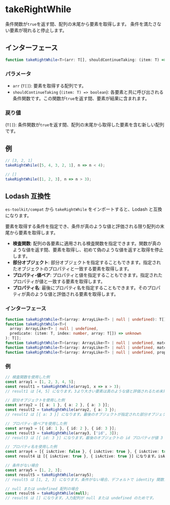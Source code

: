 # takeRightWhile

条件関数が`true`を返す間、配列の末尾から要素を取得します。
条件を満たさない要素が現れると停止します。

## インターフェース

```typescript
function takeRightWhile<T>(arr: T[], shouldContinueTaking: (item: T) => boolean): T[];
```

### パラメータ

- `arr` (`T[]`): 要素を取得する配列です。
- `shouldContinueTaking` (`(item: T) => boolean`): 各要素と共に呼び出される条件関数です。この関数が`true`を返す間、要素が結果に含まれます。

### 戻り値

(`T[]`): 条件関数が`true`を返す間、配列の末尾から取得した要素を含む新しい配列です。

## 例

```typescript
// [3, 2, 1]
takeRightWhile([5, 4, 3, 2, 1], n => n < 4);

// []
takeRightWhile([1, 2, 3], n => n > 3);
```

## Lodash 互換性

`es-toolkit/compat` から `takeRightWhile` をインポートすると、Lodash と互換になります。

要素を取得する条件を指定でき、条件が真のような値と評価される限り配列の末尾から要素を取得します。

- **検査関数**: 配列の各要素に適用される検査関数を指定できます。関数が真のような値を返す間、要素を取得し、初めて偽のような値を返すと取得を停止します。
- **部分オブジェクト**: 部分オブジェクトを指定することもできます。指定されたオブジェクトのプロパティと一致する要素を取得します。
- **プロパティ-値ペア**: プロパティと値を指定することもできます。指定されたプロパティが値と一致する要素を取得します。
- **プロパティ名**: 最後にプロパティ名を指定することもできます。そのプロパティが真のような値と評価される要素を取得します。

### インターフェース

```typescript
function takeRightWhile<T>(array: ArrayLike<T> | null | undefined): T[];
function takeRightWhile<T>(
  array: ArrayLike<T> | null | undefined,
  predicate: (item: T, index: number, array: T[]) => unknown
): T[];
function takeRightWhile<T>(array: ArrayLike<T> | null | undefined, matches: Partial<T>): T[];
function takeRightWhile<T>(array: ArrayLike<T> | null | undefined, matchesProperty: [keyof T, unknown]): T[];
function takeRightWhile<T>(array: ArrayLike<T> | null | undefined, property: PropertyKey): T[];
```

### 例

```typescript
// 検査関数を使用した例
const array1 = [1, 2, 3, 4, 5];
const result1 = takeRightWhile(array1, x => x > 3);
// result1 は [4, 5] になります。3より大きい要素は真のような値と評価されるため末尾から取得され、最初に3以下の値が見つかると停止します。

// 部分オブジェクトを使用した例
const array2 = [{ a: 1 }, { a: 2 }, { a: 3 }];
const result2 = takeRightWhile(array2, { a: 3 });
// result2 は [{ a: 3 }] になります。最後のオブジェクトが指定された部分オブジェクトとプロパティが一致するためです。

// プロパティ-値ペアを使用した例
const array3 = [{ id: 1 }, { id: 2 }, { id: 3 }];
const result3 = takeRightWhile(array3, ['id', 3]);
// result3 は [{ id: 3 }] になります。最後のオブジェクトの id プロパティが値 3 と一致するためです。

// プロパティ名を使用した例
const array4 = [{ isActive: false }, { isActive: true }, { isActive: true }];
const result4 は [{ isActive: true }, { isActive: true }] になります。isActive プロパティが真のような値と評価される要素を末尾から取得するためです。

// 条件がない場合
const array5 = [1, 2, 3];
const result5 = takeRightWhile(array5);
// result5 は [1, 2, 3] になります。条件がない場合、デフォルトで identity 関数が使用されるためです。

// null または undefined 配列の場合
const result6 = takeRightWhile(null);
// result6 は [] になります。入力配列が null または undefined のためです。
```
